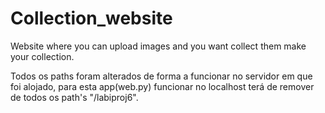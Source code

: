 # Collection_website
Website where you can upload images and you want collect them make your collection.

Todos os paths foram alterados de forma a funcionar no servidor em que foi alojado, para esta app(web.py) funcionar no localhost terá de remover de todos os path's "/labiproj6".
